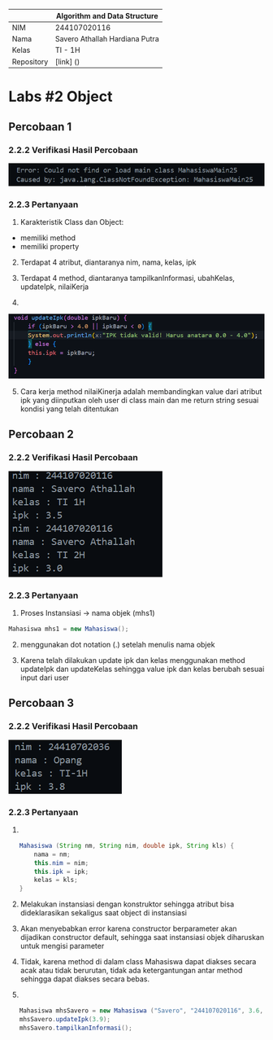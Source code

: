 
|  | Algorithm and Data Structure |
|--|--|
| NIM |  244107020116|
| Nama |  Savero Athallah Hardiana Putra |
| Kelas | TI - 1H |
| Repository | [link] () |

# Labs #2 Object

## Percobaan 1

### 2.2.2 Verifikasi Hasil Percobaan 

 ![Screenshot](img/verif.png)


### 2.2.3 Pertanyaan
1. Karakteristik Class dan Object:
- memiliki method
- memiliki property

2. Terdapat 4 atribut, diantaranya nim, nama, kelas, ipk

3. Terdapat 4 method, diantaranya tampilkanInformasi, ubahKelas, updateIpk, nilaiKerja

4.
 ![Screenshot](img/pertanyaan4.png)

5. Cara kerja method nilaiKinerja adalah membandingkan value dari atribut ipk yang diinputkan oleh user di class main dan me return string sesuai kondisi yang telah ditentukan

## Percobaan 2

### 2.2.2 Verifikasi Hasil Percobaan 
 ![Screenshot](img/output2.png)

### 2.2.3 Pertanyaan

1. Proses Instansiasi -> nama objek (mhs1)
 ```java
Mahasiswa mhs1 = new Mahasiswa();
```

2. menggunakan dot notation (.) setelah menulis nama objek

3. Karena telah dilakukan update ipk dan kelas menggunakan method updateIpk dan updateKelas sehingga value ipk dan kelas berubah sesuai input dari user

## Percobaan 3

### 2.2.2 Verifikasi Hasil Percobaan 
 ![Screenshot](img/output3.png)

### 2.2.3 Pertanyaan
1. 
 ```java
    Mahasiswa (String nm, String nim, double ipk, String kls) {
        nama = nm;
        this.nim = nim;
        this.ipk = ipk;
        kelas = kls;
    }
```

2. Melakukan instansiasi dengan konstruktor sehingga atribut bisa dideklarasikan sekaligus saat object di instansiasi

3. Akan menyebabkan error karena constructor berparameter akan dijadikan constructor default, sehingga saat instansiasi objek diharuskan untuk mengisi parameter

4. Tidak, karena method di dalam class Mahasiswa dapat diakses secara acak atau tidak berurutan, tidak ada ketergantungan antar method sehingga dapat diakses secara bebas.

5. 
 ```java
    Mahasiswa mhsSavero = new Mahasiswa ("Savero", "244107020116", 3.6, "TI-1H");
    mhsSavero.updateIpk(3.9);
    mhsSavero.tampilkanInformasi();
```



























